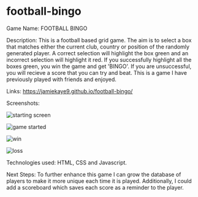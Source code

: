 # football-bingo

Game Name: FOOTBALL BINGO

Description: This is a football based grid game. The aim is to select a box that matches either the current club, country or position of the randomly generated player. A correct selection will highlight the box green and an incorrect selection will highlight it red. If you successfully highlight all the boxes green, you win the game and get 'BINGO'. If you are unsuccessful, you will recieve a score that you can try and beat. This is a game I have previously played with friends and enjoyed.

Links: https://jamiekaye9.github.io/football-bingo/

Screenshots:

![starting screen](../images/startingscreen.png)

![game started](../images/startingscreen-1.png)

![win](../images/win.png)

![loss](../images/loss.png)

Technologies used: HTML, CSS and Javascript.

Next Steps: To further enhance this game I can grow the database of players to make it more unique each time it is played. Additionally, I could add a scoreboard which saves each score as a reminder to the player.




